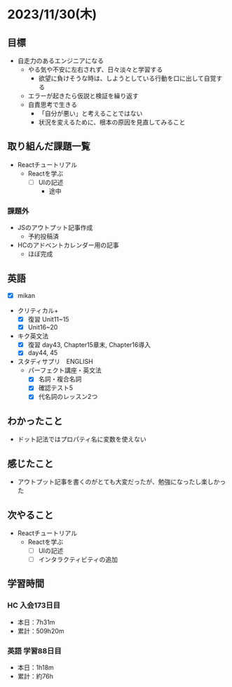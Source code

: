# 2023/11/30(木)

## 目標

- 自走力のあるエンジニアになる
  - やる気や不安に左右されず、日々淡々と学習する
    - 欲望に負けそうな時は、しようとしている行動を口に出して自覚する
  - エラーが起きたら仮説と検証を繰り返す
  - 自責思考で生きる
    - 「自分が悪い」と考えることではない
    - 状況を変えるために、根本の原因を見直してみること

## 取り組んだ課題一覧

- Reactチュートリアル
  - Reactを学ぶ
    - [ ] UIの記述
      - 途中

### 課題外

- JSのアウトプット記事作成
  - 予約投稿済
- HCのアドベントカレンダー用の記事
  - ほぼ完成

## 英語

- [x] mikan
- クリティカル+
  - [x] 復習 Unit11~15
  - [x] Unit16~20

- キク英文法
  - [x] 復習 day43, Chapter15章末, Chapter16導入
  - [x] day44, 45

- スタディサプリ　ENGLISH
  - パーフェクト講座・英文法
    - [x] 名詞・複合名詞
    - [x] 確認テスト5
    - [x] 代名詞のレッスン2つ

## わかったこと

- ドット記法ではプロパティ名に変数を使えない

## 感じたこと

- アウトプット記事を書くのがとても大変だったが、勉強になったし楽しかった

## 次やること

- Reactチュートリアル
  - Reactを学ぶ
    - [ ] UIの記述
    - [ ] インタラクティビティの追加

## 学習時間

### HC 入会173日目

- 本日：7h31m
- 累計：509h20m

### 英語 学習88日目

- 本日：1h18m
- 累計：約76h

